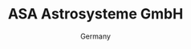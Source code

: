 ---
title: "ASA Astrosysteme GmbH"
subtitle: "Germany"
logo: "/assets/logos/partners/logo_ASA.svg"
url: "https://www.astrosysteme.com/en-us/"
order: 4
---